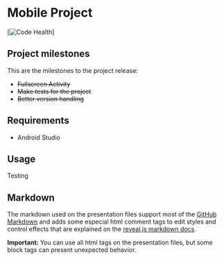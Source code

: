 # Mobile Project

[![Code Health](https://landscape.io/github/humrochagf/flask-reveal/master/landscape.png)]


## Project milestones

This are the milestones to the project release:

- ~~Fullscreen Activity~~
- ~~Make tests for the project~~
- ~~Better version handling~~

## Requirements

- Android Studio


## Usage

Testing

## Markdown

The markdown used on the presentation files support most of the [GitHub Markdown](https://help.github.com/articles/markdown-basics) and adds some especial html comment tags to edit styles and control effects that are explained on the [reveal.js markdown docs](https://github.com/hakimel/reveal.js/#markdown).

**Important:** You can use all html tags on the presentation files, but some block tags can present unexpected behavior.
